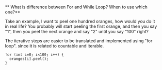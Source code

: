 ** What is difference between For and While Loop? When to use which one?**

Take an example, I want to peel one hundred oranges, how would you do it in real life? 
You probably will start peeling the first orange, and then you say "1", then you peel the next orange and say "2" until you say "100" right?

The iterative steps are easier to be translated and implemented using "for loop". since it is related to countable and iterable.

```
for (int i=0; i<100; i++) {
  oranges[i].peel();
}
```